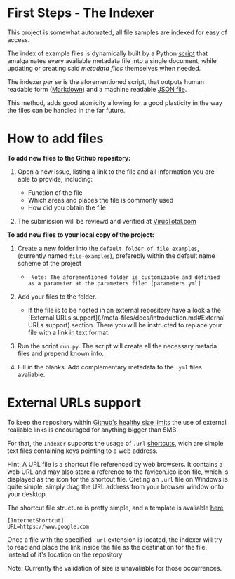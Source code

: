 # First Steps - The Indexer

This project is somewhat automated, all file samples are indexed for easy of access. 

The index of example files is dynamically built by a Python [script](./meta-files/run.py) that amalgamates every avaliable metadata file into a single document, while updating or creating said _metadata files_ themselves when needed.

The indexer _per se_ is the aforementioned script, that outputs human readable form ([Markdown](./index.md)) and a machine readable [JSON file](./meta-files/file-examples.json).

This method, adds good atomicity allowing for a good plasticity in the way the files can be handled in the far future.

# How to add files

**To add new files to the Github repository:**

1. Open a new issue, listing a link to the file and all information you are able to provide, including:
    - Function of the file 
    - Which areas and places the file is commonly used
    - How did you obtain the file

2. The submission will be reviewd and verified at [VirusTotal.com](https://virustotal.com)

**To add new files to your local copy of the project:**

1. Create a new folder into the ```default folder of file examples```, (currently named ```file-examples```), preferebly within the default name scheme of the project

    - ``` Note: The aforementioned folder is customizable and definied as a parameter at the parameters file: [parameters.yml]```

2. Add your files to the folder. 
    - If the file is to be hosted in an external repository have a look a the [External URLs support](./meta-files/docs/introduction.md#External URLs support) section. There you will be instructed to replace your file with a link in text format.
3. Run the script ```run.py```. The script will create all the necessary metada files and prepend known info.
4. Fill in the blanks. Add complementary metadata to the ```.yml``` files avaliable.
    


# External URLs support

To keep the repository within [Github's healthy size limits](https://github.community/t/working-with-large-files-and-repositories/10203) the use of external realiable links is encouraged for anything bigger than 5MB.

For that, the ```Indexer``` supports the usage of ```.url``` [shortcuts](https://en.wikipedia.org/wiki/Shortcut_(computing)), wich are simple text files containing keys pointing to a web address.

Hint: A URL file is a shortcut file referenced by web browsers. It contains a web URL and may also store a reference to the favicon.ico icon file, which is displayed as the icon for the shortcut file. Creting an ```.url``` file on Windows is quite simple, simply drag the URL address from your browser window onto your
desktop.

The shortcut file structure is pretty simple, and a template is avaliable [here](./meta-files/templates/sample.url)

```
[InternetShortcut]
URL=https://www.google.com
```

Once a file with the specified ```.url``` extension is located, the indexer will try to read and place the link inside the file as the destination for the file, instead of it's location on the repository

Note: Currently the validation of size is unavaliable for those occurrences.
